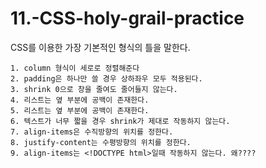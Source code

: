 # 11.-CSS-holy-grail-practice

CSS를 이용한 가장 기본적인 형식의 틀을 말한다.

    1. column 형식이 세로로 정렬해준다
    2. padding은 하나만 쓸 경우 상하좌우 모두 적용된다.
    3. shrink 0으로 창을 줄여도 줄어들지 않는다.
    4. 리스트는 옆 부분에 공백이 존재한다.
    5. 리스트는 옆 부분에 공백이 존재한다.
    6. 텍스트가 너무 짧을 경우 shrink가 제대로 작동하지 않는다.
    7. align-items은 수직방향의 위치를 정한다.
    8. justify-content는 수평방향의 위치를 정한다.
    9. align-items는 <!DOCTYPE html>일때 작동하지 않는다. 왜????
